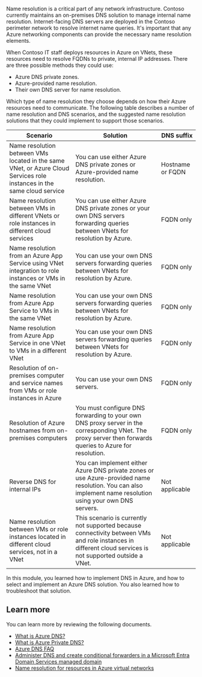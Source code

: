 Name resolution is a critical part of any network infrastructure. Contoso currently maintains an on-premises DNS solution to manage internal name resolution. Internet-facing DNS servers are deployed in the Contoso perimeter network to resolve internet name queries. It's important that any Azure networking components can provide the necessary name resolution elements.

When Contoso IT staff deploys resources in Azure on VNets, these resources need to resolve FQDNs to private, internal IP addresses. There are three possible methods they could use:

- Azure DNS private zones.
- Azure-provided name resolution.
- Their own DNS server for name resolution.

Which type of name resolution they choose depends on how their Azure resources need to communicate. The following table describes a number of name resolution and DNS scenarios, and the suggested name resolution solutions that they could implement to support those scenarios.

|Scenario|Solution|DNS suffix|
|------------------------------------------------------------|------------------------------------------------------------|----------------|
| Name resolution between VMs located in the same VNet, or Azure Cloud Services role instances in the same cloud service|You can use either Azure DNS private zones or Azure-provided name resolution.|Hostname or FQDN|
| Name resolution between VMs in different VNets or role instances in different cloud services|You can use either Azure DNS private zones or your own DNS servers forwarding queries between VNets for resolution by Azure.|FQDN only|
| Name resolution from an Azure App Service using VNet integration to role instances or VMs in the same VNet|You can use your own DNS servers forwarding queries between VNets for resolution by Azure.|FQDN only|
| Name resolution from Azure App Service to VMs in the same VNet|You can use your own DNS servers forwarding queries between VNets for resolution by Azure.|FQDN only|
| Name resolution from Azure App Service in one VNet to VMs in a different VNet|You can use your own DNS servers forwarding queries between VNets for resolution by Azure.|FQDN only|
| Resolution of on-premises computer and service names from VMs or role instances in Azure|You can use your own DNS servers.|FQDN only|
| Resolution of Azure hostnames from on-premises computers|You must configure DNS forwarding to your own DNS proxy server in the corresponding VNet. The proxy server then forwards queries to Azure for resolution.|FQDN only|
| Reverse DNS for internal IPs|You can implement either Azure DNS private zones or use Azure-provided name resolution. You can also implement name resolution using your own DNS servers.|Not applicable|
| Name resolution between VMs or role instances located in different cloud services, not in a VNet|This scenario is currently not supported because connectivity between VMs and role instances in different cloud services is not supported outside a VNet.|Not applicable|

In this module, you learned how to implement DNS in Azure, and how to select and implement an Azure DNS solution. You also learned how to troubleshoot that solution.

## Learn more

You can learn more by reviewing the following documents. 

- [What is Azure DNS?](https://aka.ms/dns-overview?azure-portal=true)
- [What is Azure Private DNS?](https://aka.ms/private-dns-overview?azure-portal=true)
- [Azure DNS FAQ](https://aka.ms/dns-faq?azure-portal=true)
- [Administer DNS and create conditional forwarders in a Microsoft Entra Domain Services managed domain](https://aka.ms/manage-dns?azure-portal=true)
- [Name resolution for resources in Azure virtual networks](https://aka.ms/azure-provided-name-resolution?azure-portal=true)
